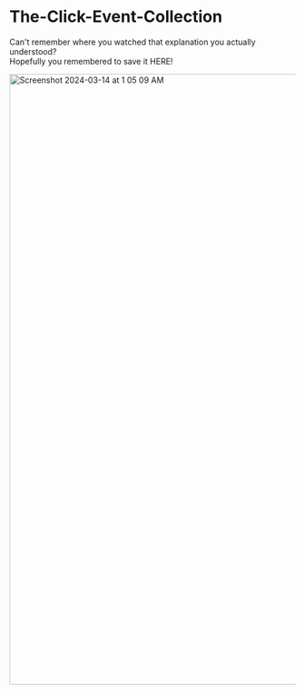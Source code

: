 # The-Click-Event-Collection
Can't remember where you watched that explanation you actually understood?  
Hopefully you remembered to save it HERE!

<img width="1074" alt="Screenshot 2024-03-14 at 1 05 09 AM" src="https://github.com/rgulbrandson27/The-Click-Event-Collection/assets/105253984/f769015e-861d-46ae-af90-f67739d256b7">
